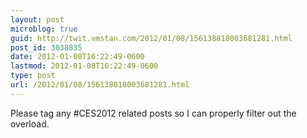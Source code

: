 ```yaml
---
layout: post
microblog: true
guid: http://twit.vmstan.com/2012/01/08/156138818003681281.html
post_id: 3038835
date: 2012-01-08T16:22:49-0600
lastmod: 2012-01-08T16:22:49-0600
type: post
url: /2012/01/08/156138818003681281.html
---
```

Please tag any #CES2012 related posts so I can properly filter out the overload.
